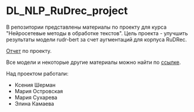 # DL_NLP_RuDrec_project

В репозитории представлены материалы по проекту для курса "Нейросетевые методы в обработке текстов". Цель проекта - улучшить результаты модели rudr-bert за счет аугментаций для корпуса RuDRec.

[Отчет](https://docs.google.com/document/d/1JVZfquvMbjfY-yNA_FI6LT8SVYZ_oO6KuZsYM-fObHM/edit?usp=sharing) по проекту.

Все модели и некоторые другие материалы можно найти по [ссылке](https://drive.google.com/drive/folders/1Zl47jQ-YwJOtGqgIjohQ73Uc_MDPIGqA).

Над проектом работали:
* Ксения Шерман
* Мария Островская
* Мария Сухарева
* Элина Камаева
